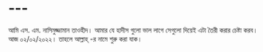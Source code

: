 # ---
আমি এস. এম. নাসিমুজ্জামান তাওহীদ।
আমার যে হাদীস গুলো ভাল লাগে সেগুলো দিয়েই এটা তৈরী করার চেষ্টা করব।
আজ ০২/০২/২০২২। 
তাহলে আল্লাহ্ -র নামে শুরু করা যাক।
